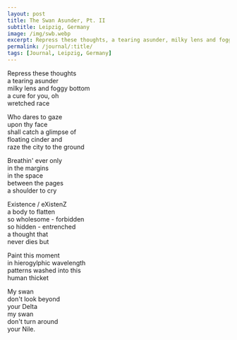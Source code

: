 ```yaml
---
layout: post
title: The Swan Asunder, Pt. II
subtitle: Leipzig, Germany
image: /img/swb.webp
excerpt: Repress these thoughts, a tearing asunder, milky lens and foggy bottom ...
permalink: /journal/:title/
tags: [Journal, Leipzig, Germany]
---
```


Repress these thoughts  
a tearing asunder  
milky lens and foggy bottom  
a cure for you, oh  
wretched race  

Who dares to gaze  
upon thy face  
shall catch a glimpse of  
floating cinder and  
raze the city to the ground  

Breathin' ever only  
in the margins  
in the space  
between the pages  
a shoulder to cry  

Existence / eXistenZ  
a body to flatten  
so wholesome - forbidden  
so hidden - entrenched  
a thought that  
never dies but  

Paint this moment  
in hierogylphic wavelength  
patterns washed into this  
human thicket  

My swan  
don't look beyond  
your Delta  
my swan  
don't turn around  
your Nile.  
